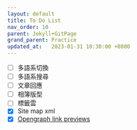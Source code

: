 ```yaml
---
layout: default
title: To Do List
nav_order: 10
parent: Jekyll+GitPage
grand_parent: Practice
updated_at:   2023-01-31 10:30:00 +0800
---
```

- [ ] 多語系切換
- [ ] 多語系搜尋
- [ ] 文章回應
- [ ] 相簿版型
- [ ] 標籤雲
- [x] Site map xml
- [x] [Opengraph link previews](https://stackoverflow.com/questions/57493239/opengraph-link-previews-in-jekyll)

